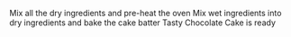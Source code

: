  Mix all the dry ingredients and pre-heat the oven
 Mix wet ingredients into dry ingredients and bake the cake batter
 Tasty Chocolate Cake is ready